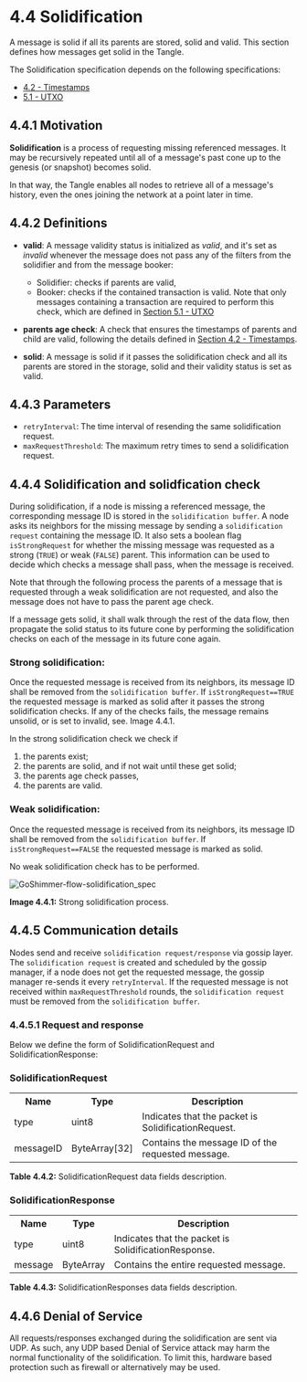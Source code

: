 # 4.4 Solidification
A message is solid if all its parents are stored, solid and valid. This section defines how messages get solid in the Tangle.

The Solidification specification depends on the following specifications:
- [4.2 - Timestamps](./4.2%20Timestamps.md)
- [5.1 - UTXO](./5.1%20UTXO.md)

## 4.4.1 Motivation
**Solidification** is a process of requesting missing referenced messages. It may be recursively repeated until all of a message's past cone up to the genesis (or snapshot) becomes solid.

In that way, the Tangle enables all nodes to retrieve all of a message's history, even the ones joining the network at a point later in time.

## 4.4.2 Definitions
* **valid**: 
A message validity status is initialized as *valid*, and it's set as *invalid* whenever the message does not pass any of the filters from the solidifier and from the message booker:
    * Solidifier: checks if parents are valid,
    * Booker: checks if the contained transaction is valid. Note that only messages containing a transaction are required to perform this check, which are defined in [Section 5.1 - UTXO](./5.1%20UTXO.md#validation)

* **parents age check**: A check that ensures the timestamps of parents and child are valid, following the details defined in [Section 4.2 - Timestamps](./4.2%20Timestamps.md).
* **solid**: A message is solid if it passes the solidification check and all its parents are stored in the storage, solid and their validity status is set as valid.

## 4.4.3 Parameters 
* `retryInterval`: The time interval of resending the same solidification request.
* `maxRequestThreshold`: The maximum retry times to send a solidification request.

## 4.4.4 Solidification and solidfication check

During solidification, if a node is missing a referenced message, the corresponding message ID is stored in the `solidification buffer`. A node asks its neighbors for the missing message by sending a `solidification request` containing the message ID. 
It also sets a boolean flag `isStrongRequest` for whether the missing message was requested as a strong (`TRUE`) or weak (`FALSE`) parent. This information can be used to decide which checks a message shall pass, when the message is received. 

Note that through the following process the parents of a message that is requested through a weak solidification are not requested, and also the message does not have to pass the parent age check.

If a message gets solid, it shall walk through the rest of the data flow, then propagate the solid status to its future cone by performing the solidification checks on each of the message in its future cone again.


### Strong solidification: 
Once the requested message is received from its neighbors, its message ID shall be removed from the `solidification buffer`. If `isStrongRequest==TRUE` the requested message is marked as solid after it passes the strong solidification checks. If any of the checks fails, the message remains unsolid, or is set to invalid, see. Image 4.4.1.

In the strong solidification check we check if

1) the parents exist;
2) the parents are solid, and if not wait until these get solid;
3) the parents age check passes,
4) the parents are valid.

### Weak solidification: 
Once the requested message is received from its neighbors, its message ID shall be removed from the `solidification buffer`. If `isStrongRequest==FALSE` the requested message is marked as solid.

No weak solidification check has to be performed.

![GoShimmer-flow-solidification_spec](https://user-images.githubusercontent.com/11289354/117009286-28333200-ad1e-11eb-8d0d-186c8d8ce373.png)
<p style="text-align: center;">
</p>

**Image 4.4.1:** Strong solidification process.



## 4.4.5 Communication details
Nodes send and receive `solidification request/response` via gossip layer. The `solidification request` is created and scheduled by the gossip manager, if a node does not get the requested message, the gossip manager re-sends it every `retryInterval`. If the requested message is not received within `maxRequestThreshold` rounds, the `solidification request` must be removed from the `solidification buffer`.

### 4.4.5.1 Request and response
Below we define the form of SolidificationRequest and SolidificationResponse: 

### SolidificationRequest
<table>
     <tr>
         <th>Name</th>
         <th>Type</th>
         <th>Description</th>
     </tr>
     <tr>
         <td>type</td>
         <td>uint8</td>
         <td>Indicates that the packet is SolidificationRequest.</td>
     </tr>
     <tr>
         <td>messageID</td>
         <td>ByteArray[32]</td>
         <td>Contains the message ID of the requested message.</td>
     </tr>
 </table>
<p style="text-align: center;">
</p>

**Table 4.4.2:** SolidificationRequest data fields description.

### SolidificationResponse
<table>
     <tr>
         <th>Name</th>
         <th>Type</th>
         <th>Description</th>
     </tr>
     <tr>
         <td>type</td>
         <td>uint8</td>
         <td>Indicates that the packet is SolidificationResponse.</td>
     </tr>
     <tr>
         <td>message</td>
         <td>ByteArray</td>
         <td>Contains the entire requested message.</td>
     </tr>
 </table>
<p style="text-align: center;">
</p>

**Table 4.4.3:** SolidificationResponses data fields description.

 ## 4.4.6 Denial of Service
All requests/responses exchanged during the solidification are sent via UDP. As such, any UDP based Denial of Service attack may harm the normal functionality of the solidification. To limit this, hardware based protection such as firewall or alternatively may be used.
